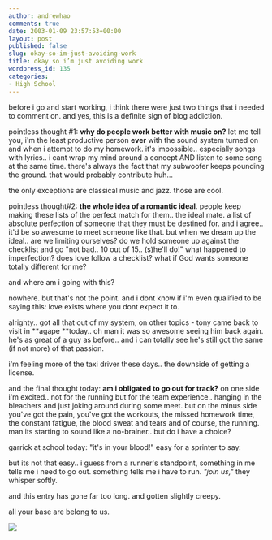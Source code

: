 ```yaml
---
author: andrewhao
comments: true
date: 2003-01-09 23:57:53+00:00
layout: post
published: false
slug: okay-so-im-just-avoiding-work
title: okay so i’m just avoiding work
wordpress_id: 135
categories:
- High School
---
```


before i go and start working, i think there were just two things that i needed to comment on. and yes, this is a definite sign of blog addiction.

pointless thought #1: **why do people work better with music on?** let me tell you, i'm the least productive person **ever** with the sound system turned on and when i attempt to do my homework. it's impossible.. especially songs with lyrics.. i cant wrap my mind around a concept AND listen to some song at the same time. there's always the fact that my subwoofer keeps pounding the ground. that would probably contribute huh...

the only exceptions are classical music and jazz. those are cool.

pointless thought#2: **the whole idea of a romantic ideal**. people keep making these lists of the perfect match for them.. the ideal mate. a list of absolute perfection of someone that they must be destined for. and i agree.. it'd be so awesome to meet someone like that. but when we dream up the ideal.. are we limiting ourselves? do we hold someone up against the checklist and go "not bad.. 10 out of 15.. (s)he'll do!" what happened to imperfection? does love follow a checklist? what if God wants someone totally different for me?

and where am i going with this?

nowhere. but that's not the point. and i dont know if i'm even qualified to be saying this: love exists where you dont expect it to.

alrighty.. got all that out of my system, on other topics - tony came back to visit in **agape **today.. oh man it was so awesome seeing him back again. he's as great of a guy as before.. and i can totally see he's still got the same (if not more) of that passion.

i'm feeling more of the taxi driver these days.. the downside of getting a license.

and the final thought today:
**am i obligated to go out for track?** on one side i'm excited.. not for the running but for the team experience.. hanging in the bleachers and just joking around during some meet. but on the minus side you've got the pain, you've got the workouts, the missed homework time, the constant fatigue, the blood sweat and tears and of course, the running. man its starting to sound like a no-brainer.. but do i have a choice?

garrick at school today: "it's in your blood!"
easy for a sprinter to say.

but its not that easy.. i guess from a runner's standpoint, something in me tells me i need to go out. something tells me i have to run. _"join us,"_ they whisper softly.

and this entry has gone far too long. and gotten slightly creepy.

all your base are belong to us.

![](http://images.ucomics.com/comics/ft/2003/ft030110.gif)
